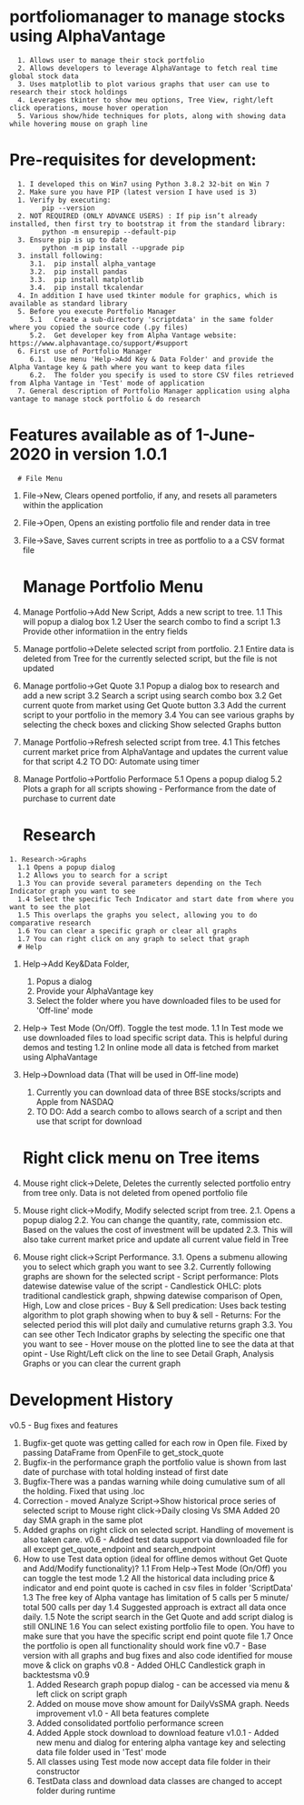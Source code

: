 # portfoliomanager to manage stocks using AlphaVantage
      1. Allows user to manage their stock portfolio
      2. Allows developers to leverage AlphaVantage to fetch real time global stock data
      3. Uses matplotlib to plot various graphs that user can use to research their stock holdings
      4. Leverages tkinter to show meu options, Tree View, right/left click operations, mouse hover operation
      5. Various show/hide techniques for plots, along with showing data while hovering mouse on graph line
# Pre-requisites for development:
      1. I developed this on Win7 using Python 3.8.2 32-bit on Win 7
      2. Make sure you have PIP (latest version I have used is 3)
      1. Verify by executing: 
            pip --version
      2. NOT REQUIRED (ONLY ADVANCE USERS) : If pip isn’t already installed, then first try to bootstrap it from the standard library:
            python -m ensurepip --default-pip
      3. Ensure pip is up to date
            python -m pip install --upgrade pip
      3. install following:
         3.1.  pip install alpha_vantage
         3.2.  pip install pandas
         3.3.  pip install matplotlib
         3.4.  pip install tkcalendar
      4. In addition I have used tkinter module for graphics, which is available as standard library
      5. Before you execute Portfolio Manager
         5.1   Create a sub-directory 'scriptdata' in the same folder where you copied the source code (.py files)
         5.2.  Get developer key from Alpha Vantage website: https://www.alphavantage.co/support/#support
      6. First use of Portfolio Manager
         6.1.  Use menu 'Help->Add Key & Data Folder' and provide the Alpha Vantage key & path where you want to keep data files
         6.2.  The folder you specify is used to store CSV files retrieved from Alpha Vantage in 'Test' mode of application
      7. General description of Portfolio Manager application using alpha vantage to manage stock portfolio & do research

# Features available as of 1-June-2020 in version 1.0.1
      # File Menu
   1. File->New, Clears opened portfolio, if any, and resets all parameters within the application
   2. File->Open, Opens an existing portfolio file and render data in tree
   3. File->Save, Saves current scripts in tree as portfolio to a a CSV format file
      
      # Manage Portfolio Menu
   1. Manage Portfolio->Add New Script, Adds a new script to tree. 
      1.1 This will popup a dialog box
      1.2 User the search combo to find a script
      1.3 Provide other informatiion in the entry fields
   2. Manage portfolio->Delete selected script from portfolio. 
      2.1 Entire data is deleted from Tree for the currently selected script, but the file is not updated
   3. Manage portfolio->Get Quote
      3.1 Popup a dialog box to research and add a new script
      3.2 Search a script using search combo box
      3.2 Get current quote from market using Get Quote button
      3.3 Add the current script to your portfolio in the memory
      3.4 You can see various graphs by selecting the check boxes and clicking Show selected Graphs button
   4. Manage Portfolio->Refresh selected script from tree. 
      4.1 This fetches current market price from AlphaVantage and updates the current value for that script
      4.2 TO DO: Automate using timer
   5. Manage Portfolio->Portfolio Performace
      5.1 Opens a popup dialog
      5.2 Plots a graph for all scripts showing - Performance from the date of purchase to current date
      # Research
    1. Research->Graphs
      1.1 Opens a popup dialog
      1.2 Allows you to search for a script
      1.3 You can provide several parameters depending on the Tech Indicator graph you want to see
      1.4 Select the specific Tech Indicator and start date from where you want to see the plot
      1.5 This overlaps the graphs you select, allowing you to do comparative research
      1.6 You can clear a specific graph or clear all graphs
      1.7 You can right click on any graph to select that graph
      # Help
   1. Help->Add Key&Data Folder,
      1. Popus a dialog
      2. Provide your AlphaVantage key
      3. Select the folder where you have downloaded files to be used for 'Off-line' mode
   2. Help-> Test Mode (On/Off). Toggle the test mode. 
      1.1 In Test mode we use downloaded files to load specific script data. This is helpful during demos and testing
      1.2 In online mode all data is fetched from market using AlphaVantage
   3. Help->Download data (That will be used in Off-line mode)
      1. Currently you can download data of three BSE stocks/scripts and Apple from NASDAQ
      2. TO DO: Add a search combo to allows search of a script and then use that script for download
      
      # Right click menu on Tree items
   1. Mouse right click->Delete, Deletes the currently selected portfolio entry from tree only. Data is not deleted from opened portfolio file
   2. Mouse right click->Modify,  Modify selected script from tree. 
      2.1. Opens a popup dialog
      2.2. You can change the quantity, rate, commission etc. Based on the values the cost of investment will be updated
      2.3. This will also take current market price and update all current value field in Tree
   3. Mouse right click->Script Performance. 
      3.1. Opens a submenu allowing you to select which graph you want to see
      3.2. Currently following graphs are shown for the selected script
            - Script performance: Plots datewise datewise value of the script
            - Candlestick OHLC: plots traditional candlestick graph, shpwing datewise comparison of Open, High, Low and close prices
            - Buy & Sell predication: Uses back testing algorithm to plot graph showing when to buy & sell
            - Returns: For the selected period this will plot daily and cumulative returns graph
      3.3. You can see other Tech Indicator graphs by selecting the specific one that you want to see
            - Hover mouse on the plotted line to see the data at that opint
            - Use Right/Left click on the line to see Detail Graph, Analysis Graphs or you can clear the current graph
# Development History
v0.5 - Bug fixes and features
   1. Bugfix-get quote was getting called for each row in Open file. Fixed by passing DataFrame from OpenFile to get_stock_quote
   2. Bugfix-in the performance graph the portfolio value is shown from last date of purchase with total holding instead of first date
   3. Bugfix-There was a pandas warning while doing cumulative sum of all the holding. Fixed that using .loc
   5. Correction - moved  Analyze Script->Show historical proce series of selected script to Mouse right click->Daily closing Vs SMA
         Added 20 day SMA graph in the same plot
   6. Added graphs on right click on selected script. Handling of movement is also taken care.
v0.6 - Added test data support via downloaded file for all except get_quote_endpoint and search_endpoint
   1. How to use Test data option (ideal for offline demos without Get Quote and Add/Modify functionality)?
      1.1 From Help->Test Mode (On/Off) you can toggle the test mode
      1.2 All the historical data including price & indicator and end point quote is cached in csv files in folder 'ScriptData'
      1.3 The free key of Alpha vantage has limitation of 5 calls per 5 minute/ total 500 calls per day
      1.4 Suggested approach is extract all data once daily.
      1.5 Note the script search in the Get Quote and add script dialog is still ONLINE
      1.6 You can select existing portfolio file to open. You have to make sure that you have the specific script end point quote file
      1.7 Once the portfolio is open all functionality should work fine
 v0.7 - Base version with all graphs and bug fixes and also code identified for mouse move & click on graphs
 v0.8 - Added OHLC Candlestick graph in backtestsma
 v0.9
      1. Added Research graph popup dialog - can be accessed via menu & left click on script graph
      2. Added on mouse move show amount for DailyVsSMA graph. Needs improvement
 v1.0 - All beta features complete
      1. Added consolidated portfolio performance screen
      2. Added Apple stock download to download feature
 v1.0.1 - Added new menu and dialog for entering alpha vantage key and selecting data file folder used in 'Test' mode
      1. All classes using Test mode now accept data file folder in their constructor
      2. TestData class and download data classes are changed to accept folder during runtime
